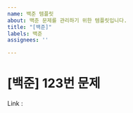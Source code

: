 ```yaml
---
name: 백준 템플릿
about: 백준 문제를 관리하기 위한 템플릿입니다.
title: "[백준]"
labels: 백준
assignees: ''

---
```


# [백준] 123번 문제

Link :
